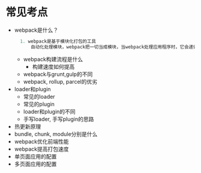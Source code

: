 # 常见考点
- webpack是什么？
  ```js
    1. webpack是基于模块化打包的工具
        自动化处理模块，webpack把一切当成模块，当webpack处理应用程序时，它会递归的构建一个依赖关系图，其中包含应用程序需要的每个模块，然后将所有这些模块打包成一个或多个bundle.
  ```
  - webpack构建流程是什么
    - 构建速度如何提高
  - webpack与grunt,gulp的不同
  - webpack, rollup, parcel的优劣
- loader和plugin
  - 常见的loader
  - 常见的plugin
  - loader和plugin的不同
  - 手写loader, 手写plugin的思路
- 热更新原理
- bundle, chunk, module分别是什么
- webpack优化前端性能
- webpack提高打包速度
- 单页面应用的配置
- 多页面应用的配置
